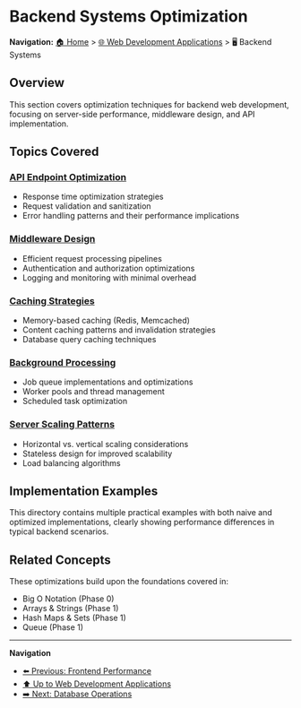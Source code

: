 # Backend Systems Optimization

**Navigation:** [🏠 Home](../../README.md) > [🌐 Web Development Applications](../README.md) > 🖥️ Backend Systems

## Overview

This section covers optimization techniques for backend web development, focusing on server-side performance, middleware design, and API implementation.

## Topics Covered

### [API Endpoint Optimization](./api-optimization.md)
- Response time optimization strategies
- Request validation and sanitization
- Error handling patterns and their performance implications

### [Middleware Design](./middleware-design.md)
- Efficient request processing pipelines
- Authentication and authorization optimizations
- Logging and monitoring with minimal overhead

### [Caching Strategies](./caching-strategies.md)
- Memory-based caching (Redis, Memcached)
- Content caching patterns and invalidation strategies
- Database query caching techniques

### [Background Processing](./background-processing.md)
- Job queue implementations and optimizations
- Worker pools and thread management
- Scheduled task optimization

### [Server Scaling Patterns](./server-scaling-patterns.md)
- Horizontal vs. vertical scaling considerations
- Stateless design for improved scalability
- Load balancing algorithms

## Implementation Examples

This directory contains multiple practical examples with both naive and optimized implementations, clearly showing performance differences in typical backend scenarios.

## Related Concepts

These optimizations build upon the foundations covered in:
- Big O Notation (Phase 0)
- Arrays & Strings (Phase 1)
- Hash Maps & Sets (Phase 1)
- Queue (Phase 1)

---

**Navigation**
- [⬅️ Previous: Frontend Performance](../frontend/README.md)
- [⬆️ Up to Web Development Applications](../README.md)
- [➡️ Next: Database Operations](../database/README.md)